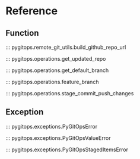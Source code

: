 # Reference

## Function

::: pygitops.remote_git_utils.build_github_repo_url

::: pygitops.operations.get_updated_repo

::: pygitops.operations.get_default_branch

::: pygitops.operations.feature_branch

::: pygitops.operations.stage_commit_push_changes

## Exception

::: pygitops.exceptions.PyGitOpsError

::: pygitops.exceptions.PyGitOpsValueError

::: pygitops.exceptions.PyGitOpsStagedItemsError
